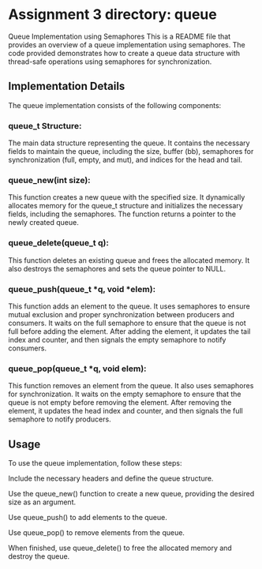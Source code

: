 # Assignment 3 directory: queue

Queue Implementation using Semaphores
This is a README file that provides an overview of a queue implementation using semaphores. The code provided demonstrates how to create a queue data structure with thread-safe operations using semaphores for synchronization.

## Implementation Details

The queue implementation consists of the following components:

### queue_t Structure: 
The main data structure representing the queue. It contains the necessary fields to maintain the queue, including the size, buffer (bb), semaphores for synchronization (full, empty, and mut), and indices for the head and tail.

### queue_new(int size): 
This function creates a new queue with the specified size. It dynamically allocates memory for the queue_t structure and initializes the necessary fields, including the semaphores. The function returns a pointer to the newly created queue.

### queue_delete(queue_t q): 
This function deletes an existing queue and frees the allocated memory. It also destroys the semaphores and sets the queue pointer to NULL.

### queue_push(queue_t *q, void *elem): 
This function adds an element to the queue. It uses semaphores to ensure mutual exclusion and proper synchronization between producers and consumers. It waits on the full semaphore to ensure that the queue is not full before adding the element. After adding the element, it updates the tail index and counter, and then signals the empty semaphore to notify consumers.

### queue_pop(queue_t *q, void elem): 
This function removes an element from the queue. It also uses semaphores for synchronization. It waits on the empty semaphore to ensure that the queue is not empty before removing the element. After removing the element, it updates the head index and counter, and then signals the full semaphore to notify producers.

## Usage

To use the queue implementation, follow these steps:

Include the necessary headers and define the queue structure.

Use the queue_new() function to create a new queue, providing the desired size as an argument.

Use queue_push() to add elements to the queue.

Use queue_pop() to remove elements from the queue.

When finished, use queue_delete() to free the allocated memory and destroy the queue.
